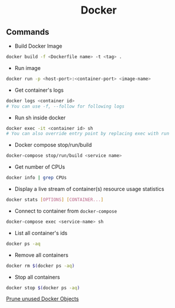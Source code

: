 <h1 align="center">Docker</h1>

## Commands

- Build Docker Image

```bash
docker build -f <Dockerfile name> -t <tag> .
```

- Run image

```bash
docker run -p <host-port>:<container-port> <image-name>
```

- Get container's logs

```bash
docker logs <container id>
# You can use -f, --follow for following logs
```

- Run sh inside docker

```bash
docker exec -it <container id> sh
# You can also override entry point by replacing exec with run
```

- Docker compose stop/run/build

```bash
docker-compose stop/run/build <service name>
```

- Get number of CPUs

```bash
docker info | grep CPUs
```

- Display a live stream of container(s) resource usage statistics
```bash 
docker stats [OPTIONS] [CONTAINER...]
```

- Connect to container from `docker-compose`

```bash
docker-compose exec <service-name> sh
```

- List all container's ids

```bash
docker ps -aq
```

- Remove all containers

```bash
docker rm $(docker ps -aq)
```

- Stop all containers

```bash
docker stop $(docker ps -aq)
```

[Prune unused Docker Objects](https://docs.docker.com/config/pruning/)